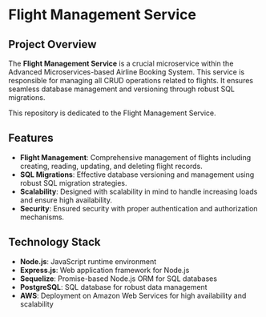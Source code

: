 # Flight Management Service

## Project Overview

The **Flight Management Service** is a crucial microservice within the Advanced Microservices-based Airline Booking System. This service is responsible for managing all CRUD operations related to flights. It ensures seamless database management and versioning through robust SQL migrations.

This repository is dedicated to the Flight Management Service.

## Features

- **Flight Management**: Comprehensive management of flights including creating, reading, updating, and deleting flight records.
- **SQL Migrations**: Effective database versioning and management using robust SQL migration strategies.
- **Scalability**: Designed with scalability in mind to handle increasing loads and ensure high availability.
- **Security**: Ensured security with proper authentication and authorization mechanisms.

## Technology Stack

- **Node.js**: JavaScript runtime environment
- **Express.js**: Web application framework for Node.js
- **Sequelize**: Promise-based Node.js ORM for SQL databases
- **PostgreSQL**: SQL database for robust data management
- **AWS**: Deployment on Amazon Web Services for high availability and scalability
